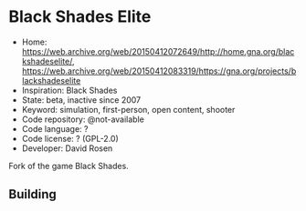 # Black Shades Elite

- Home: https://web.archive.org/web/20150412072649/http://home.gna.org/blackshadeselite/, https://web.archive.org/web/20150412083319/https://gna.org/projects/blackshadeselite
- Inspiration: Black Shades
- State: beta, inactive since 2007
- Keyword: simulation, first-person, open content, shooter
- Code repository: @not-available
- Code language: ?
- Code license: ? (GPL-2.0)
- Developer: David Rosen

Fork of the game Black Shades.

## Building
